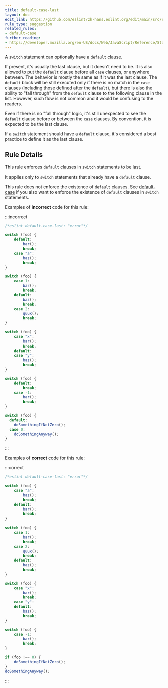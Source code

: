 ```yaml
---
title: default-case-last
layout: doc
edit_link: https://github.com/eslint/zh-hans.eslint.org/edit/main/src/rules/default-case-last.md
rule_type: suggestion
related_rules:
- default-case
further_reading:
- https://developer.mozilla.org/en-US/docs/Web/JavaScript/Reference/Statements/switch
---
```



A `switch` statement can optionally have a `default` clause.

If present, it's usually the last clause, but it doesn't need to be. It is also allowed to put the `default` clause before all `case` clauses, or anywhere between. The behavior is mostly the same as if it was the last clause. The `default` block will be still executed only if there is no match in the `case` clauses (including those defined after the `default`), but there is also the ability to "fall through" from the `default` clause to the following clause in the list. However, such flow is not common and it would be confusing to the readers.

Even if there is no "fall through" logic, it's still unexpected to see the `default` clause before or between the `case` clauses. By convention, it is expected to be the last clause.

If a `switch` statement should have a `default` clause, it's considered a best practice to define it as the last clause.

## Rule Details

This rule enforces `default` clauses in `switch` statements to be last.

It applies only to `switch` statements that already have a `default` clause.

This rule does not enforce the existence of `default` clauses. See [default-case](default-case) if you also want to enforce the existence of `default` clauses in `switch` statements.

Examples of **incorrect** code for this rule:

:::incorrect

```js
/*eslint default-case-last: "error"*/

switch (foo) {
    default:
        bar();
        break;
    case "a":
        baz();
        break;
}

switch (foo) {
    case 1:
        bar();
        break;
    default:
        baz();
        break;
    case 2:
        quux();
        break;
}

switch (foo) {
    case "x":
        bar();
        break;
    default:
    case "y":
        baz();
        break;
}

switch (foo) {
    default:
        break;
    case -1:
        bar();
        break;
}

switch (foo) {
  default:
    doSomethingIfNotZero();
  case 0:
    doSomethingAnyway();
}
```

:::

Examples of **correct** code for this rule:

:::correct

```js
/*eslint default-case-last: "error"*/

switch (foo) {
    case "a":
        baz();
        break;
    default:
        bar();
        break;
}

switch (foo) {
    case 1:
        bar();
        break;
    case 2:
        quux();
        break;
    default:
        baz();
        break;
}

switch (foo) {
    case "x":
        bar();
        break;
    case "y":
    default:
        baz();
        break;
}

switch (foo) {
    case -1:
        bar();
        break;
}

if (foo !== 0) {
    doSomethingIfNotZero();
}
doSomethingAnyway();
```

:::
